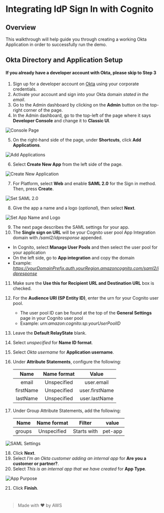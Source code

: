 # Integrating IdP Sign In with Cognito

## Overview

This walkthrough will help guide you through creating a working Okta Application in order to successfully run the demo. 
<!-- This document will guide you through creating an Okta Directory and Application in order to test IdP SSO in an applications Cognito user pool. -->

## Okta Directory and Application Setup

#### If you already have a developer account with Okta, please skip to Step 3

1. Sign up for a developer account on [Okta](https://developer.okta.com/) using your corporate credentials.
2. Activate your account and sign into your Okta domain *stated in the email*.
3. Go to the Admin dashboard by clicking on the **Admin** button on the top-right corner of the page.
4. In the Admin dashboard, go to the top-left of the page where it says **Developer Console** and change it to **Classic UI**.

![Console Page](./images/dev-classicUI.png)

5. On the right-hand side of the page, under **Shortcuts**, click **Add Applications**.

![Add Applications](./images/add-applications.png)

6. Select **Create New App** from the left side of the page.

![Create New Application](images/add-app2.png)

7. For Platform, select **Web** and enable **SAML 2.0** for the Sign in method. Then, press **Create**.

![Set SAML 2.0](images/app-integration.png)

8. Give the app a name and a logo (*optional*), then select **Next**.

![Set App Name and Logo](images/gen-settings.png)

9. The next page describes the SAML settings for your app.
10. The **Single sign on URL** will be your Cognito user pool App Integration domain with */saml2/idpresponse* appended.
   * In Cognito, select **Manage User Pools** and then select the user pool for your application
   * On the left side, go to **App integration** and copy the domain
   * Example: *https://yourDomainPrefix.auth.yourRegion.amazoncognito.com/saml2/idpresponse*
11. Make sure the **Use this for Recipient URL and Destination URL** box is checked.
12. For the **Audience URI (SP Entity ID)**, enter the urn for your Cognito user pool. 
    * The user pool ID can be found at the top of the **General Settings** page in your Cognito user pool
    * Example: *urn:amazon:cognito:sp:yourUserPoolID*
13. Leave the **Default RelayState** blank.
14. Select *unspecified* for **Name ID format**.
15. Select *Okta username* for **Application username**.
16. Under **Attribute Statements**, configure the following:

    Name | Name format | Value
    :---: | :---: | :---:
    email | Unspecified | user.email
    firstName | Unspecified | user.firstName
    lastName | Unspecified | user.lastName

17. Under Group Attribute Statements, add the following:

    Name | Name format | Filter | value
    :---: | :---: | :---: | :---:
    groups | Unspecified | Starts with | pet-app


![SAML Settings](images/saml-settings.png)

18. Click **Next**.
19. Select *I'm an Okta customer adding an internal app* for **Are you a customer or partner?**.
20. Select *This is an internal app that we have created* for **App Type**.

![App Purpose](images/app-config.png)

21. Click **Finish**.
<!-- 
## Adding an IdP to a Cognito user pool

### FIXME
Here you can add your specific instruction on how to add the IdP to the Cognito user pool
1. In the AWS Management Console, go to **Cognito**.
2. In Cognito, select **Mangae User Pools**.
3. Select the user pool created for the demo.
   * Example: *MyTestAppPoolxxx-xxxxx*
4. On the left-hand side under **Federation**, select **Identity Providers**. Then, select **SAML**. -->

#
> Made with ♥ by AWS